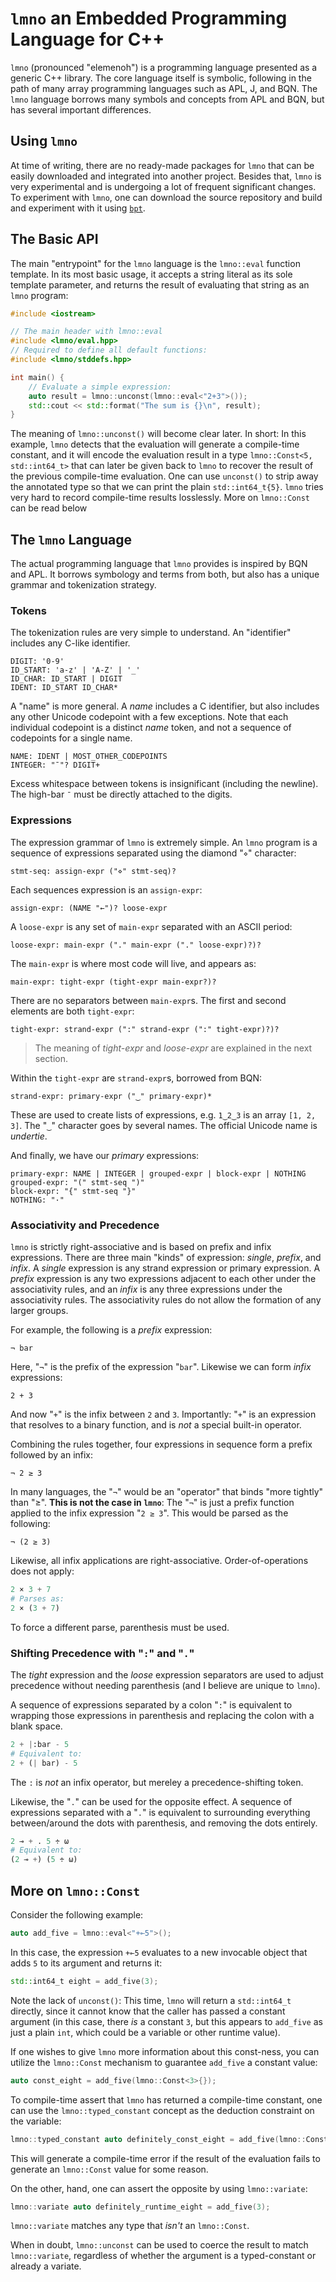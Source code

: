 # `lmno` an Embedded Programming Language for C++

`lmno` (pronounced "elemenoh") is a programming language presented as a generic
C++ library. The core language itself is symbolic, following in the path of many
array programming languages such as APL, J, and BQN. The `lmno` language borrows
many symbols and concepts from APL and BQN, but has several important
differences.


## Using `lmno`

At time of writing, there are no ready-made packages for `lmno` that can be
easily downloaded and integrated into another project. Besides that, `lmno` is
very experimental and is undergoing a lot of frequent significant changes. To
experiment with `lmno`, one can download the source repository and build and
experiment with it using [`bpt`](https://bpt.pizza/).


## The Basic API

The main "entrypoint" for the `lmno` language is the `lmno::eval` function
template. In its most basic usage, it accepts a string literal as its sole
template parameter, and returns the result of evaluating that string as an
`lmno` program:

```c++
#include <iostream>

// The main header with lmno::eval
#include <lmno/eval.hpp>
// Required to define all default functions:
#include <lmno/stddefs.hpp>

int main() {
    // Evaluate a simple expression:
    auto result = lmno::unconst(lmno::eval<"2+3">());
    std::cout << std::format("The sum is {}\n", result);
}
```

The meaning of `lmno::unconst()` will become clear later. In short: In this
example, `lmno` detects that the evaluation will generate a compile-time
constant, and it will encode the evaluation result in a type
`lmno::Const<5, std::int64_t>` that can later be given back to `lmno` to recover
the result of the previous compile-time evaluation. One can use `unconst()` to
strip away the annotated type so that we can print the plain `std::int64_t{5}`.
`lmno` tries very hard to record compile-time results losslessly. More on `lmno::Const` can be read below


## The `lmno` Language

The actual programming language that `lmno` provides is inspired by BQN and APL.
It borrows symbology and terms from both, but also has a unique grammar and
tokenization strategy.


### Tokens

The tokenization rules are very simple to understand. An "identifier" includes
any C-like identifier.

```ebnf
DIGIT: '0-9'
ID_START: 'a-z' | 'A-Z' | '_'
ID_CHAR: ID_START | DIGIT
IDENT: ID_START ID_CHAR*
```

A "name" is more general. A *name* includes a C identifier, but also includes
any other Unicode codepoint with a few exceptions. Note that each individual codepoint is a
distinct *name* token, and not a sequence of codepoints for a single name.

```ebnf
NAME: IDENT | MOST_OTHER_CODEPOINTS
INTEGER: "¯"? DIGIT+
```

Excess whitespace between tokens is insignificant (including the newline). The
high-bar `¯` must be directly attached to the digits.


### Expressions

The expression grammar of `lmno` is extremely simple. An `lmno` program is a
sequence of expressions separated using the diamond "`⋄`" character:

```ebnf
stmt-seq: assign-expr ("⋄" stmt-seq)?
```

Each sequences expression is an `assign-expr`:

```ebnf
assign-expr: (NAME "←")? loose-expr
```

A `loose-expr` is any set of `main-expr` separated with an ASCII period:

```ebnf
loose-expr: main-expr ("." main-expr ("." loose-expr)?)?
```

The `main-expr` is where most code will live, and appears as:

```ebnf
main-expr: tight-expr (tight-expr main-expr?)?
```

There are no separators between `main-expr`s. The first and second elements are
both `tight-expr`:

```ebnf
tight-expr: strand-expr (":" strand-expr (":" tight-expr)?)?
```

> The meaning of *tight-expr* and *loose-expr* are explained in the next
> section.

Within the `tight-expr` are `strand-expr`s, borrowed from BQN:

```ebnf
strand-expr: primary-expr ("‿" primary-expr)*
```

These are used to create lists of expressions, e.g. `1‿2‿3` is an array
`[1, 2, 3]`. The "`‿`" character goes by several names. The official Unicode
name is *undertie*.

And finally, we have our *primary* expressions:

```ebnf
primary-expr: NAME | INTEGER | grouped-expr | block-expr | NOTHING
grouped-expr: "(" stmt-seq ")"
block-expr: "{" stmt-seq "}"
NOTHING: "·"
```


### Associativity and Precedence

`lmno` is strictly right-associative and is based on prefix and infix
expressions. There are three main "kinds" of expression: *single*, *prefix*, and
*infix*. A *single* expression is any strand expression or primary expression. A
*prefix* expression is any two expressions adjacent to each other under the
associativity rules, and an *infix* is any three expressions under the
associativity rules. The associativity rules do not allow the formation of any
larger groups.

For example, the following is a *prefix* expression:

```apl
¬ bar
```

Here, "`¬`" is the prefix of the expression "`bar`". Likewise we can form
*infix* expressions:

```apl
2 + 3
```

And now "`+`" is the infix between `2` and `3`. Importantly: "`+`" is an
expression that resolves to a binary function, and is *not* a special built-in
operator.

Combining the rules together, four expressions in sequence form a prefix
followed by an infix:

```apl
¬ 2 ≥ 3
```

In many languages, the "`¬`" would be an "operator" that binds "more tightly"
than "≥". **This is not the case in `lmno`**: The "`¬`" is just a prefix
function applied to the infix expression "`2 ≥ 3`". This would be parsed as the
following:

```apl
¬ (2 ≥ 3)
```

Likewise, all infix applications are right-associative. Order-of-operations does
not apply:

```py
2 × 3 + 7
# Parses as:
2 × (3 + 7)
```

To force a different parse, parenthesis must be used.


### Shifting Precedence with "`:`" and "`.`"

The *tight* expression and the *loose* expression separators are used to adjust
precedence without needing parenthesis (and I believe are unique to `lmno`).

A sequence of expressions separated by a colon "`:`" is equivalent to wrapping
those expressions in parenthesis and replacing the colon with a blank space.

```py
2 + |:bar - 5
# Equivalent to:
2 + (| bar) - 5
```

The `:` is *not* an infix operator, but mereley a precedence-shifting token.

Likewise, the "`.`" can be used for the opposite effect. A sequence of
expressions separated with a "`.`" is equivalent to surrounding everything
between/around the dots with parenthesis, and removing the dots entirely.

```py
2 ⊸ + . 5 ÷ ω
# Equivalent to:
(2 ⊸ +) (5 ÷ ω)
```


## More on `lmno::Const`

Consider the following example:

```c++
auto add_five = lmno::eval<"+⟜5">();
```

In this case, the expression `+⟜5` evaluates to a new invocable object that adds
`5` to its argument and returns it:

```c++
std::int64_t eight = add_five(3);
```

Note the lack of `unconst()`: This time, `lmno` will return a `std::int64_t`
directly, since it cannot know that the caller has passed a constant argument
(in this case, there *is* a constant `3`, but this appears to `add_five` as just
a plain `int`, which could be a variable or other runtime value).

If one wishes to give `lmno` more information about this const-ness, you can utilize the `lmno::Const` mechanism to guarantee `add_five` a constant value:

```c++
auto const_eight = add_five(lmno::Const<3>{});
```

To compile-time assert that `lmno` has returned a compile-time constant, one can
use the `lmno::typed_constant` concept as the deduction constraint on the
variable:

```c++
lmno::typed_constant auto definitely_const_eight = add_five(lmno::Const<3>{});
```

This will generate a compile-time error if the result of the evaluation fails to
generate an `lmno::Const` value for some reason.

On the other, hand, one can assert the opposite by using `lmno::variate`:

```c++
lmno::variate auto definitely_runtime_eight = add_five(3);
```

`lmno::variate` matches any type that *isn't* an `lmno::Const`.

When in doubt, `lmno::unconst` can be used to coerce the result to match
`lmno::variate`, regardless of whether the argument is a typed-constant or
already a variate.
